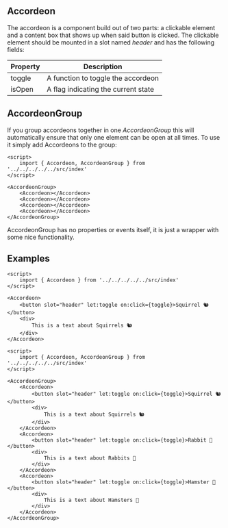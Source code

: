 ## Accordeon

The accordeon is a component build out of two parts: a clickable element and a content box that shows up when said button is clicked. The clickable element should be mounted in a slot named _header_ and has the following fields:

| Property | Description |
| -------- | ------------ |
| toggle | A function to toggle the accordeon |
| isOpen | A flag indicating the current state |

## AccordeonGroup

If you group accordeons together in one _AccordeonGroup_ this will automatically ensure that only one element can be open at all times. To use it simply add Accordeons to the group:

```svelte
<script>
    import { Accordeon, AccordeonGroup } from '../../../../../src/index'
</script>

<AccordeonGroup>
    <Accordeon></Accordeon>
    <Accordeon></Accordeon>
    <Accordeon></Accordeon>
    <Accordeon></Accordeon>
</AccordeonGroup>
```

AccordeonGroup has no properties or events itself, it is just a wrapper with some nice functionality.

## Examples

```svelte
<script>
    import { Accordeon } from '../../../../../src/index'
</script>

<Accordeon>
    <button slot="header" let:toggle on:click={toggle}>Squirrel 🐿️</button>
    <div>
        This is a text about Squirrels 🐿️
    </div>
</Accordeon>
```

```svelte
<script>
    import { Accordeon, AccordeonGroup } from '../../../../../src/index'
</script>

<AccordeonGroup>
    <Accordeon>
        <button slot="header" let:toggle on:click={toggle}>Squirrel 🐿️</button>
        <div>
            This is a text about Squirrels 🐿️
        </div>
    </Accordeon>
    <Accordeon>
        <button slot="header" let:toggle on:click={toggle}>Rabbit 🐇</button>
        <div>
            This is a text about Rabbits 🐇
        </div>
    </Accordeon>
    <Accordeon>
        <button slot="header" let:toggle on:click={toggle}>Hamster 🐹</button>
        <div>
            This is a text about Hamsters 🐹
        </div>
    </Accordeon>
</AccordeonGroup>
````
